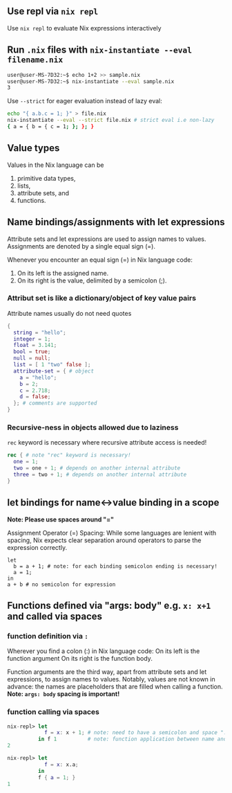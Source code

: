 ## Use repl via `nix repl`

Use `nix repl` to evaluate Nix expressions interactively

## Run `.nix` files with `nix-instantiate --eval filename.nix`

```bash
user@user-MS-7D32:~$ echo 1+2 >> sample.nix
user@user-MS-7D32:~$ nix-instantiate --eval sample.nix
3
```

Use `--strict` for eager evaluation instead of lazy eval:
```bash
echo "{ a.b.c = 1; }" > file.nix
nix-instantiate --eval --strict file.nix # strict eval i.e non-lazy
{ a = { b = { c = 1; }; }; }
```

## Value types

Values in the Nix language can be 
1. primitive data types, 
2. lists, 
3. attribute sets, and 
4. functions.

## Name bindings/assignments with let expressions

Attribute sets and let expressions are used to assign names to values. Assignments are denoted by a single equal sign (=).

Whenever you encounter an equal sign (=) in Nix language code:

1. On its left is the assigned name.
2. On its right is the value, delimited by a semicolon (;).

### Attribut set is like a dictionary/object of key value pairs


Attribute names usually do not need quotes
```nix
{
  string = "hello";
  integer = 1;
  float = 3.141;
  bool = true;
  null = null;
  list = [ 1 "two" false ];
  attribute-set = { # object
    a = "hello";
    b = 2;
    c = 2.718;
    d = false;
  }; # comments are supported
}
```

### Recursive-ness in objects allowed due to laziness

`rec` keyword is necessary where recursive attribute access is needed!

```nix
rec { # note "rec" keyword is necessary!
  one = 1;
  two = one + 1; # depends on another internal attribute
  three = two + 1; # depends on another internal attribute
}
```

## let bindings for name<->value binding in a scope

**Note: Please use spaces around "="**

Assignment Operator (=) Spacing: While some languages are lenient with spacing, Nix expects clear separation around operators to parse the expression correctly.

```
let
  b = a + 1; # note: for each binding semicolon ending is necessary!
  a = 1;
in
a + b # no semicolon for expression
```

## Functions defined via "args: body" e.g. `x: x+1` and called via spaces 

### function definition via `:`

Wherever you find a colon (:) in Nix language code:
On its left is the function argument
On its right is the function body.

Function arguments are the third way, apart from attribute sets and let expressions, to assign names to values. Notably, values are not known in advance: the names are placeholders that are filled when calling a function.
**Note: `args: body` spacing is important!** 

### function calling via spaces

```nix
nix-repl> let
            f = x: x + 1; # note: need to have a semicolon and space ": " between arguments and body
          in f 1          # note: function application between name and arg with spaces
2

nix-repl> let
            f = x: x.a;
          in
          f { a = 1; }
1
```
